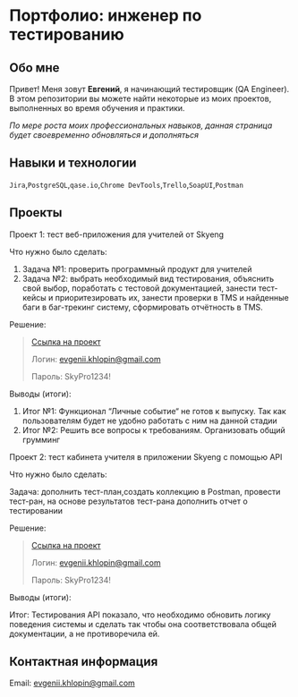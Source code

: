 # Портфолио: инженер по тестированию
## Обо мне
Привет! Меня зовут **Евгений**, я начинающий тестировщик (QA Engineer).
В этом репозитории вы можете найти некоторые из моих проектов, выполненных во время обучения и практики. 

*По мере роста моих профессиональных навыков, данная страница будет своевременно обновляться и дополняться*


## Навыки и технологии

``Jira``,``PostgreSQL``,``qase.io``,``Chrome DevTools``,``Trello``,``SoapUI``,``Postman``

## Проекты

<p>Проект 1: тест веб-приложения для учителей от Skyeng</p>
<p>Что нужно было сделать:</p>
<ol>
<li>Задача №1: проверить программный продукт для учителей</li>
<li>Задача №2: выбрать необходимый вид тестирования, объяснить свой выбор, поработать с тестовой документацией, занести тест-кейсы и приоритезировать их, занести проверки в TMS и найденные баги в баг-трекинг систему, сформировать отчётность в TMS.</li> 
</ol>
<p>Решение:</p>

>[Ссылка на проект](https://qabagreport.atlassian.net/l/cp/1kwZt4Ty)
>
>Логин: evgenii.khlopin@gmail.com
>
>Пароль: SkyPro1234!

<p>Выводы (итоги):</p>
<ol>
<li>Итог №1: Функционал “Личные событие“ не готов к выпуску. Так как пользователям будет не удобно работать с ним на данной стадии</li>
<li>Итог №2: Решить все вопросы к требованиям. Организовать общий грумминг</li>
</ol>

<p> </p>

<p>Проект 2: тест кабинета учителя в приложении Skyeng с помощью API</p>
<p>Что нужно было сделать:</p>
<p>Задача: дополнить тест-план,создать коллекцию в Postman, провести тест-ран, на основе результатов тест-рана дополнить отчет о тестировании</p>
<p>Решение:</p>

>[Ссылка на проект](https://qabagreport.atlassian.net/l/cp/1kwZt4Ty)
>
>Логин: evgenii.khlopin@gmail.com
>
>Пароль: SkyPro1234!

<p>Выводы (итоги):</p>
<p>Итог: Тестирования API показало, что необходимо обновить логику поведения системы и сделать так чтобы она соответствовала общей документации, а не противоречила ей.</p>


## Контактная информация

Email: evgenii.khlopin@gmail.com
